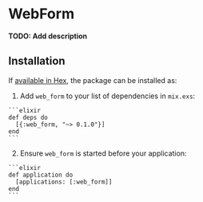 # WebForm

**TODO: Add description**

## Installation

If [available in Hex](https://hex.pm/docs/publish), the package can be installed as:

  1. Add `web_form` to your list of dependencies in `mix.exs`:

    ```elixir
    def deps do
      [{:web_form, "~> 0.1.0"}]
    end
    ```

  2. Ensure `web_form` is started before your application:

    ```elixir
    def application do
      [applications: [:web_form]]
    end
    ```

